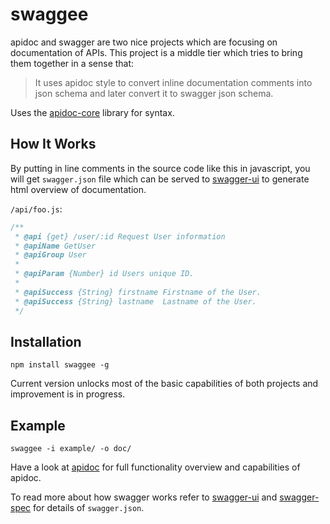 # swaggee

apidoc and swagger are two nice projects which are focusing on documentation of APIs.
This project is a middle tier which tries to bring them together in a sense that:

> It uses apidoc style to convert inline documentation comments into json schema and later convert it to swagger json schema.

Uses the [apidoc-core](https://github.com/apidoc/apidoc-core) library for syntax.

## How It Works

By putting in line comments in the source code like this in javascript, you will get `swagger.json` file which can be served to [swagger-ui](https://github.com/swagger-api/swagger-ui) to generate html overview of documentation.

`/api/foo.js`:

```js
/**
 * @api {get} /user/:id Request User information
 * @apiName GetUser
 * @apiGroup User
 *
 * @apiParam {Number} id Users unique ID.
 *
 * @apiSuccess {String} firstname Firstname of the User.
 * @apiSuccess {String} lastname  Lastname of the User.
 */
```

## Installation

`npm install swaggee -g`

Current version unlocks most of the basic capabilities of both projects and improvement is in progress.

## Example

`swaggee -i example/ -o doc/`

Have a look at [apidoc](https://github.com/apidoc/apidoc) for full functionality overview and capabilities of apidoc.

To read more about how swagger works refer to [swagger-ui](https://github.com/swagger-api/swagger-ui) and [swagger-spec](https://github.com/swagger-api/swagger-spec) for details of `swagger.json`.
